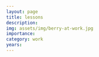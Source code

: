 ```yaml
---
layout: page
title: lessons
description:  
img: assets/img/berry-at-work.jpg
importance: 
category: work
years: 
---
```





